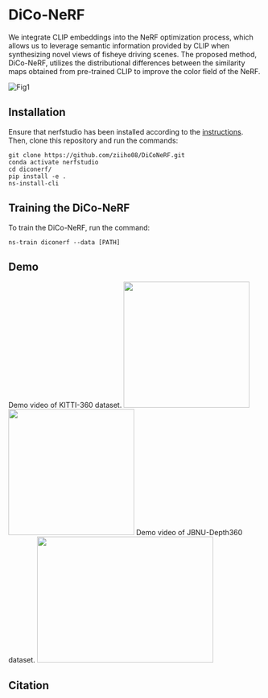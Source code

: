 # DiCo-NeRF
We integrate CLIP embeddings into the NeRF optimization process, which allows us to leverage semantic information provided by CLIP when synthesizing novel views of fisheye driving scenes. The proposed method, DiCo-NeRF, utilizes the distributional differences between the similarity maps obtained from pre-trained CLIP to improve the color field of the NeRF.

![Fig1](https://github.com/ziiho08/DiCoNeRF/assets/68531659/e25f9d3c-c4b7-4aa0-8d13-65c63d2214ec)

## Installation
Ensure that nerfstudio has been installed according to the [instructions](https://docs.nerf.studio/quickstart/installation.html). 
Then, clone this repository and run the commands:
```
git clone https://github.com/ziiho08/DiCoNeRF.git
conda activate nerfstudio
cd diconerf/
pip install -e .
ns-install-cli
```

## Training the DiCo-NeRF
To train the DiCo-NeRF, run the command:
```
ns-train diconerf --data [PATH]
```

## Demo
Demo video of KITTI-360 dataset.
<img width="250" height="250" src="https://github.com/ziiho08/DiCoNeRF/assets/68531659/763b9fad-3038-40bb-8810-a18cc582a1cc"/>
<img width="250" height="250" src="https://github.com/ziiho08/DiCoNeRF/assets/68531659/23b6192c-c366-4fbe-b928-48a54ff9f141"/>
Demo video of JBNU-Depth360 dataset.
<img width="350" height="250" src="https://github.com/ziiho08/DiCoNeRF/assets/68531659/fb7900ca-51e5-4b1d-a594-2ae02acfa9b7"/>

## Citation
```

```

